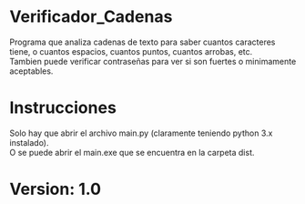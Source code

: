 # Verificador_Cadenas

Programa que analiza cadenas de texto para saber cuantos caracteres tiene, o cuantos espacios, cuantos puntos, cuantos arrobas, etc.\
Tambien puede verificar contraseñas para ver si son fuertes o minimamente aceptables.

# Instrucciones
Solo hay que abrir el archivo main.py (claramente teniendo python 3.x instalado).\
O se puede abrir el main.exe que se encuentra en la carpeta dist.

# Version: 1.0
